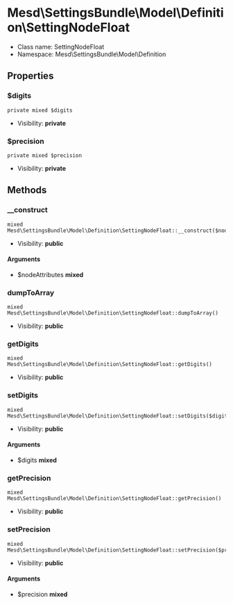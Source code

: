Mesd\SettingsBundle\Model\Definition\SettingNodeFloat
===============






* Class name: SettingNodeFloat
* Namespace: Mesd\SettingsBundle\Model\Definition





Properties
----------


### $digits

    private mixed $digits





* Visibility: **private**


### $precision

    private mixed $precision





* Visibility: **private**


Methods
-------


### __construct

    mixed Mesd\SettingsBundle\Model\Definition\SettingNodeFloat::__construct($nodeAttributes)





* Visibility: **public**


#### Arguments
* $nodeAttributes **mixed**



### dumpToArray

    mixed Mesd\SettingsBundle\Model\Definition\SettingNodeFloat::dumpToArray()





* Visibility: **public**




### getDigits

    mixed Mesd\SettingsBundle\Model\Definition\SettingNodeFloat::getDigits()





* Visibility: **public**




### setDigits

    mixed Mesd\SettingsBundle\Model\Definition\SettingNodeFloat::setDigits($digits)





* Visibility: **public**


#### Arguments
* $digits **mixed**



### getPrecision

    mixed Mesd\SettingsBundle\Model\Definition\SettingNodeFloat::getPrecision()





* Visibility: **public**




### setPrecision

    mixed Mesd\SettingsBundle\Model\Definition\SettingNodeFloat::setPrecision($precision)





* Visibility: **public**


#### Arguments
* $precision **mixed**


